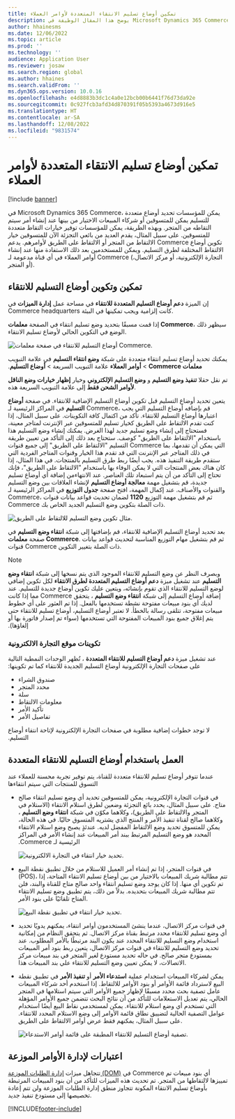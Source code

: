 ```yaml
---
title: تمكين أوضاع تسليم الانتقاء المتعددة لأوامر العملاء
description: يوضح هذا المقال الوظيفة في Microsoft Dynamics 365 Commerce التي تتيح لك إنشاء أوامر العملاء لانتقائها من المتجر.
author: hhainesms
ms.date: 12/06/2022
ms.topic: article
ms.prod: ''
ms.technology: ''
audience: Application User
ms.reviewer: josaw
ms.search.region: global
ms.author: hhaines
ms.search.validFrom: ''
ms.dyn365.ops.version: 10.0.16
ms.openlocfilehash: e4d8883b3dc1c4a0e12bcb00b6441f76d73da92e
ms.sourcegitcommit: 0c927fcb3afd34d870391f05b5393a4673d916e5
ms.translationtype: HT
ms.contentlocale: ar-SA
ms.lasthandoff: 12/08/2022
ms.locfileid: "9831574"
---
```

# <a name="enable-multiple-pickup-delivery-modes-for-customer-orders"></a>تمكين أوضاع تسليم الانتقاء المتعددة لأوامر العملاء

[!include [banner](includes/banner.md)]


في Microsoft Dynamics 365 Commerce، يمكن للمؤسسات تحديد أوضاع متعددة للتسليم يمكن للمتسوقين أو شركاء المبيعات الاختيار من بينها عند إنشاء أمر سيتم التقاطه من المتجر. وبهذه الطريقة، يمكن للمؤسسات توفير خيارات التقاط متعددة للمتسوقين. على سبيل المثال، يقدم العديد من بائعي التجزئة الآن للمتسوقين خيار الالتقاط من المتجر أو الالتقاط على الطريق لأوامرهم. يدعم Commerce تكوين أوضاع الالتقاط المختلفة لطرق التسليم. ويمكن للمستخدمين بعد ذلك الاستفادة منها عند إنشاء أوامر العملاء في أي قناة مدعومة لـ Commerce (التجارة الإلكترونية، أو مركز الاتصال، أو المتجر).

## <a name="enable-and-configure-pickup-delivery-modes"></a>تمكين وتكوين أوضاع التسليم للانتقاء

إن الميزة **دعم أوضاع التسليم المتعددة للانتقاء** في مساحة عمل **إدارة الميزات** في Commerce headquarters كانت إلزامية ويجب تمكينها في البيئة.

إذا قمت مسبقًا بتحديد وضع تسليم انتقاء في الصفحة **معلمات Commerce**، سيظهر ذلك الوضع في التكوين الحالي لأوضاع تسليم الانتقاء.

![أوضاع التسليم للانتقاء في صفحة معلمات Commerce.](media/multiplepickupparameter.png)

يمكنك تحديد أوضاع تسليم انتقاء متعددة على شبكة **‬‏‫وضع انتقاء التسليم** في علامة التبويب **معلمات Commerce** > **أوامر العملاء** علامة التبويب السريعة > **أوضاع التسليم**.  

تم نقل حقلا **تنفيذ وضع التسليم** و **وضع التسليم الإلكتروني** وخيار **إظهار خيارات وضع الناقل لأوامر الشحن فقط** إلى علامة التبويب السريعة هذه.

يتعين تحديد أوضاع التسليم قبل تكوين أوضاع التسليم الإضافية للانتقاء. في صفحة **أوضاع التسليم** في المراكز الرئيسية لـ Commerce، قم بإضافه أوضاع التسليم التي يجب اعتبارها أوضاع التسليم للانتقاء. تأكد من اكتمال كافة التكوينات. على سبيل المثال، إذا كنت تقدم الالتقاط على الطريق كخيار تسليم للمتسوقين عبر الإنترنت لمتاجر معينة، فستحتاج إلى إنشاء وضع تسليم جديد لهذا الغرض. يمكنك إنشاء وضع التسليم هذا باستخدام "الالتقاط على الطريق" كوصف. ستحتاج بعد ذلك إلى التأكد من تعيين طريقة التسليم "الالتقاط على الطريق" إلى جميع قنوات Commerce التي يمكن أن تقدمها، بما في ذلك المتاجر عبر الإنترنت التي قد تقدم هذا الخيار وقنوات المتاجر الفردية التي ستقدم طريقة التنفيذ هذه. يجب أيضًا ربط طرق التسليم بالمنتجات. في هذا المثال، إذا كان هناك بعض المنتجات التي لا يمكن الوفاء بها باستخدام "الالتقاط على الطريق"، فإنك تحتاج إلى التأكد من أن يتم استبعاد تلك العناصر. عند الانتهاءمن إضافة أي أوضاع تسليم جديدة، قم بتشغيل مهمة **معالجة أوضاع التسليم** لإنشاء العلاقات بين وضع التسليم والقنوات والأصناف. عند إكمال المهمة، افتح صفحة **جدول التوزيع** في المراكز الرئيسية لـ Commerce، ثم قم بتشغيل مهمة التوزيع **1120** لضمان تحديث قواعد بيانات قنوات Commerce ذات الصلة بتكوين وضع التسليم الجديد الخاص بك.

![مثال تكوين وضع التسليم للالتقاط على الطريق.](media/pickupmodes.png)

بعد تحديد أوضاع التسليم الإضافية للانتقاء، قم بإضافتها إلى شبكة **انتقاء وضع التسليم** في صفحة **معلمات Commerce**. ثم قم بتشغيل مهام التوزيع المناسبة لتحديث قواعد بيانات قنوات Commerce ذات الصلة بتغيير التكوين.

> [!NOTE]
> وبصرف النظر عن وضع التسليم للانتقاء الموجود الذي يتم نسخها إلى شبكة **انتقاء وضع التسليم‬‏‫** عند تشغيل ميزة **دعم أوضاع التسليم المتعددة لطرق الانتقاء‬‏‫** لكل تكوين إضافي لوضع التسليم للانتقاء الذي تقوم بإنشائه، ويتعين عليك تكوين أوضاع جديدة للتسليم. عند إضافة أوضاع التسليم إلى شبكة **انتقاء وضع التسليم** ، يتحقق Commerce مما إذا كانت لديك أي بنود مبيعات مفتوحة نشطة تستخدمها بالفعل. إذا تم العثور على أي خطوط مبيعات مفتوحة، تتلقى رسالة بالخطأ. لا تعتبر أوضاع التسليم، أوضاع تسليم للانتقاء حتى يتم إغلاق جميع بنود المبيعات المفتوحة التي تستخدمها (سواء تم إصدار فاتورة بها أو إلغاؤها).


### <a name="e-commerce-site-configurations"></a>تكوينات موقع التجارة الالكترونية

عند تشغيل ميزة **دعم أوضاع التسليم للانتقاء المتعددة** ، تُظهر الوحدات النمطية التالية على صفحات التجارة الإلكترونية أوضاع التسليم‬‏‫ الجديدة للانتقاء كما تم تكوينها:

- صندوق الشراء
- محدد المتجر
- سلة
- معلومات الالتقاط
- تأكيد الأمر
- تفاصيل الأمر

لا توجد خطوات إضافية مطلوبة في صفحات التجارة الإلكترونية لإتاحة انتقاء أوضاع التسليم‬‏‫.

## <a name="work-with-multiple-pickup-delivery-modes"></a>العمل باستخدام أوضاع التسليم للانتقاء المتعددة

عندما تتوفر أوضاع تسليم للانتقاء متعددة للقناة، يتم توفير تجربة محسنة للعملاء عند التسوق للمنتجات التي سيتم انتقاءها 

- في قنوات التجارة الإلكترونية، يمكن للمتسوقين تحديد أي وضع تسليم انتقاء صالح متاح. على سبيل المثال، يحدد بائع التجزئة وضعين لطرق استلام الانتقاء (الاستلام في المتجر والالتقاط على الطريق)، وكلاهما مكوّن في شبكة **انتقاء وضع التسليم‬‏‫** ، وكلاهما صالح لقناة تنفيذ الأمر و المنتج الذي يشتريه المتسوق حاليًا. في هذه الحالة، يمكن للمتسوق تحديد وضع الالتقاط المفضل لديه. عندئذٍ يصبح وضع استلام الانتقاء المحدد هو وضع التسليم المرتبط ببند أمر المبيعات عند إنشاء الأمر في المراكز الرئيسية لـ Commerce.

    ![تحديد خيار انتقاء في التجارة الالكترونية.](media/pickupecommerce.png)

- في قنوات المتجر، إذا تم إنشاء أمر العميل للاستلام من خلال تطبيق نقطة البيع (POS)، تتم مطالبة شريك المبيعات بالاختيار من بين أوضاع تسليم الانتقاء المتاحة، إذا تم تكوين أي منها. إذا كان يوجد وضع تسليم انتقاء واحد صالح متاح للقناة والبند، فلن تتم مطالبة شريك المبيعات بتحديده. بدلاً من ذلك، يتم تطبيق وضع تسليم الانتقاء المتاح تلقائيًا على بنود الأمر.

    ![تحديد خيار انتقاء في تطبيق نقطة البيع.](media/pickuppos.png)

- في قنوات مركز الاتصال، عندما ينشئ المستخدمون أوامر انتقاء، يمكنهم يدويًا تحديد أي وضع تسليم للانتقاء محدد مرتبط بقناة مركز الاتصال. ثم يتحقق النظام من إمكانية استخدام وضع التسليم للانتقاء المحدد عند يكون البند مرتبطًا بالأمر المطلوب. عند تحديد وضع التسليم للانتقاء في قنوات مركز الاتصال، يتعين ربط بنود أمر المبيعات بمستودع متجر صالح. في حاله تحديد مستودع لغير المتجر في بند مبيعات مركز الاتصالات، لا يمكن تعيين وضع التسليم للانتقاء علي بند المبيعات هذا.
- يمكن لشركاء المبيعات استخدام عملية **استدعاء الأمر** أو **‏‫تنفيذ الأمر‬** في تطبيق نقطة البيع لاسترداد قائمة الأوامر أو بنود الأوامر للالتقاط. إذا استخدم أحد شركاء المبيعات عامل تصفية بحث محدد مسبقًا لإظهار جميع الأوامر التي سيتم استلامها في المتجر الحالي، يتم تعديل الاستعلامات للتأكد من أن نتائج البحث تتضمن جميع الأوامر المؤهلة التي تستخدم أي وضع استلام للانتقاء. يمكن لمستخدمي نقاط البيع أيضًا استخدام عوامل التصفية الحالية لتضييق نطاق قائمة الأوامر إلى وضع الاستلام المحدد للانتقاء. على سبيل المثال، يمكنهم فقط عرض أوامر الالتقاط على الطريق.

    ![تصفية أوضاع التسليم للانتقاء المطبقة على قائمة أوامر الاستدعاء.](media/pickuprecallorder.png)

## <a name="considerations-for-distributed-order-management"></a>اعتبارات لإدارة الأوامر الموزعة

تتجاهل ميزات [إدارة الطلبات الموزعة (DOM)](./dom.md) في Commerce أي بنود مبيعات تم تمييزها لالتقاطها من المتجر. تم تحديث هذه الميزات للتأكد من أن بنود المبيعات المرتبطة بأوضاع تسليم الانتقاء المكونة تتجاوز منطق إدارة الطلبات الموزعة ولن تتم إعادة تخصيصها إلى مستودع تنفيذ جديد.


[!INCLUDE[footer-include](../includes/footer-banner.md)]
